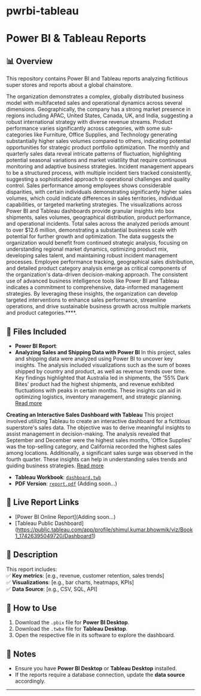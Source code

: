 # pwrbi-tableau
# Power BI & Tableau Reports  

## 📊 Overview  
This repository contains Power BI and Tableau reports analyzing fictitious super stores and reports about a global chainstore. 

The organization demonstrates a complex, globally distributed business model with multifaceted sales and operational dynamics across several dimensions. Geographically, the company has a strong market presence in regions including APAC, United States, Canada, UK, and India, suggesting a robust international strategy with diverse revenue streams. Product performance varies significantly across categories, with some sub-categories like Furniture, Office Supplies, and Technology generating substantially higher sales volumes compared to others, indicating potential opportunities for strategic product portfolio optimization.
The monthly and quarterly sales data reveal intricate patterns of fluctuation, highlighting potential seasonal variations and market volatility that require continuous monitoring and adaptive business strategies. Incident management appears to be a structured process, with multiple incident tiers tracked consistently, suggesting a sophisticated approach to operational challenges and quality control. Sales performance among employees shows considerable disparities, with certain individuals demonstrating significantly higher sales volumes, which could indicate differences in sales territories, individual capabilities, or targeted marketing strategies.
The visualizations across Power BI and Tableau dashboards provide granular insights into box shipments, sales volumes, geographical distribution, product performance, and operational incidents. Total sales across the analyzed periods amount to over $12.6 million, demonstrating a substantial business scale with potential for further growth and optimization. The data suggests the organization would benefit from continued strategic analysis, focusing on understanding regional market dynamics, optimizing product mix, developing sales talent, and maintaining robust incident management processes.
Employee performance tracking, geographical sales distribution, and detailed product category analysis emerge as critical components of the organization's data-driven decision-making approach. The consistent use of advanced business intelligence tools like Power BI and Tableau indicates a commitment to comprehensive, data-informed management strategies. By leveraging these insights, the organization can develop targeted interventions to enhance sales performance, streamline operations, and drive sustainable business growth across multiple markets and product categories.****.  


## 📁 Files Included  
- **Power BI Report**:
- **Analyzing Sales and Shipping Data with Power BI**
In this project, sales and shipping data were analyzed using Power BI to uncover key insights. The analysis included visualizations such as the sum of boxes shipped by country and product, as well as revenue trends over time. Key findings highlighted that Australia led in shipments, the '55% Dark Bites' product had the highest shipments, and revenue exhibited fluctuations with peaks in certain months. These insights can aid in optimizing logistics, inventory management, and strategic planning. [Read more](https://medium.com/@bhowmik.shimulkumar/power-bi-project-summary-analyzing-sales-and-shipping-data-2280f8fde13c)

**Creating an Interactive Sales Dashboard with Tableau**
This project involved utilizing Tableau to create an interactive dashboard for a fictitious superstore's sales data. The objective was to derive meaningful insights to assist management in decision-making. The analysis revealed that September and December were the highest sales months, 'Office Supplies' was the top-selling category, and California recorded the highest sales among locations. Additionally, a significant sales surge was observed in the fourth quarter. These insights can help in understanding sales trends and guiding business strategies. [Read more](https://medium.com/@bhowmik.shimulkumar/i-am-someone-who-loves-to-work-with-data-d3326ed98944)

- **Tableau Workbook**: [`dashboard.twb`](./Dashboard1.twb)  
- **PDF Version**: [`report.pdf`](./report.pdf) (Adding soon...)  

## 🔗 Live Report Links  
- [Power BI Online Report](Adding soon...)  
- [Tableau Public Dashboard] (https://public.tableau.com/app/profile/shimul.kumar.bhowmik/viz/Book1_17426395049720/Dashboard1)

## 📖 Description  
This report includes:  
✅ **Key metrics**: [e.g., revenue, customer retention, sales trends]  
✅ **Visualizations**: [e.g., bar charts, heatmaps, KPIs]  
✅ **Data Source**: [e.g., CSV, SQL, API]  

## 🚀 How to Use  
1. Download the `.pbix` file for **Power BI Desktop**.  
2. Download the `.twbx` file for **Tableau Desktop**.  
3. Open the respective file in its software to explore the dashboard.  

## 📝 Notes  
- Ensure you have **Power BI Desktop** or **Tableau Desktop** installed.  
- If the reports require a database connection, update the **data source** accordingly.  

---
